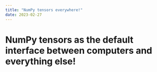 ```yaml
---
title: "NumPy tensors everywhere!"
date: 2023-02-27
---
```


# NumPy tensors as the default interface between computers and everything else!
